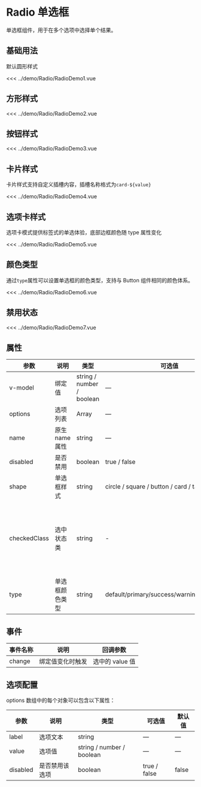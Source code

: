 # Radio 单选框

单选框组件，用于在多个选项中选择单个结果。

<script setup>
import { ref } from 'vue'
import RadioDemo1 from '../demo/Radio/RadioDemo1.vue'
import RadioDemo2 from '../demo/Radio/RadioDemo2.vue'
import RadioDemo3 from '../demo/Radio/RadioDemo3.vue'
import RadioDemo4 from '../demo/Radio/RadioDemo4.vue'
import RadioDemo5 from '../demo/Radio/RadioDemo5.vue'
import RadioDemo6 from '../demo/Radio/RadioDemo6.vue'
import RadioDemo7 from '../demo/Radio/RadioDemo7.vue'
</script>

<style scoped>

</style>

## 基础用法

默认圆形样式

<Demo>
<RadioDemo1 />
</Demo>

<CollapsibleCode>

<<< ../demo/Radio/RadioDemo1.vue

</CollapsibleCode>

## 方形样式

<Demo>
<RadioDemo2 />
</Demo>

<CollapsibleCode>

<<< ../demo/Radio/RadioDemo2.vue

</CollapsibleCode>

## 按钮样式

<Demo>
<RadioDemo3 />
</Demo>

<CollapsibleCode>

<<< ../demo/Radio/RadioDemo3.vue

</CollapsibleCode>

## 卡片样式

卡片样式支持自定义插槽内容，插槽名称格式为`card-${value}`

<Demo>
<RadioDemo4 />
</Demo>

<CollapsibleCode>

<<< ../demo/Radio/RadioDemo4.vue

</CollapsibleCode>

## 选项卡样式

选项卡模式提供标签式的单选体验，底部边框颜色随 type 属性变化

<Demo>
<RadioDemo5 />
</Demo>

<CollapsibleCode>

<<< ../demo/Radio/RadioDemo5.vue

</CollapsibleCode>

## 颜色类型

通过`type`属性可以设置单选框的颜色类型，支持与 Button 组件相同的颜色体系。

<Demo>
<RadioDemo6 />
</Demo>

<CollapsibleCode>

<<< ../demo/Radio/RadioDemo6.vue

</CollapsibleCode>

## 禁用状态

<Demo>
<RadioDemo7 />
</Demo>

<CollapsibleCode>

<<< ../demo/Radio/RadioDemo7.vue

</CollapsibleCode>

## 属性

| 参数         | 说明           | 类型                      | 可选值                                      | 默认值                                          |
| ------------ | -------------- | ------------------------- | ------------------------------------------- | ----------------------------------------------- |
| v-model      | 绑定值         | string / number / boolean | —                                           | —                                               |
| options      | 选项列表       | Array                     | —                                           | []                                              |
| name         | 原生 name 属性 | string                    | —                                           | —                                               |
| disabled     | 是否禁用       | boolean                   | true / false                                | false                                           |
| shape        | 单选框样式     | string                    | circle / square / button / card / tab       | circle                                          |
| checkedClass | 选中状态类     | string                    | -                                           | 可选，仅卡片样式有效，自定义选中状态的 CSS 类名 |
| type         | 单选框颜色类型 | string                    | default/primary/success/warning/danger/info | default                                         |

## 事件

| 事件名称 | 说明             | 回调参数        |
| -------- | ---------------- | --------------- |
| change   | 绑定值变化时触发 | 选中的 value 值 |

## 选项配置

options 数组中的每个对象可以包含以下属性：

| 参数     | 说明           | 类型                      | 可选值       | 默认值 |
| -------- | -------------- | ------------------------- | ------------ | ------ |
| label    | 选项文本       | string                    | —            | —      |
| value    | 选项值         | string / number / boolean | —            | —      |
| disabled | 是否禁用该选项 | boolean                   | true / false | false  |
